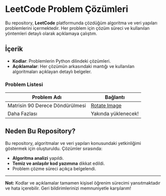 # LeetCode Problem Çözümleri

Bu repository, **LeetCode** platformunda çözdüğüm algoritma ve veri yapıları problemlerini içermektedir. Her problem için çözüm süreci ve kullanılan yöntemleri detaylı olarak açıklamaya çalıştım.

## İçerik

- **Kodlar**: Problemlerin Python dilindeki çözümleri.
- **Açıklamalar**: Her çözümün arkasındaki mantığı ve kullanılan algoritmaları açıklayan detaylı belgeler.

### Problem Listesi

| Problem Adı                        | Bağlantı                                |
|------------------------------------|-----------------------------------------|
| Matrisin 90 Derece Döndürülmesi    | [Rotate Image](./problems/rotate_image) |
| Daha Fazlası                       | Yakında yüklenecek!                     |

## Neden Bu Repository?

Bu repository, algoritmalar ve veri yapıları konusundaki yetkinliğimi göstermek için oluşturuldu. Çözümler sırasında:
- **Algoritma analizi** yapıldı.
- **Temiz ve anlaşılır kod yazımına** dikkat edildi.
- Problem çözme süreci açıkça belgelendi.

---

**Not:** Kodlar ve açıklamalar tamamen kişisel öğrenim sürecimi yansıtmaktadır ve hata içerebilir. Geri bildirimlerinizi memnuniyetle karşılarım! 